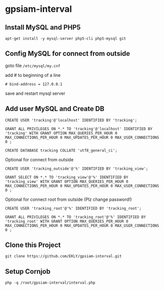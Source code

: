 # gpsiam-interval

## Install MySQL and PHP5

````
apt-get install -y mysql-server php5-cli php5-mysql git
````

## Config MySQL for connect from outside

goto file `/etc/mysql/my.cnf`

add # to beginning of a line

````
# bind-address = 127.0.0.1
````

save and restart mysql server


## Add user MySQL and Create DB

````
CREATE USER 'tracking'@'localhost' IDENTIFIED BY 'tracking';

GRANT ALL PRIVILEGES ON *.* TO 'tracking'@'localhost' IDENTIFIED BY 'tracking' WITH GRANT OPTION MAX_QUERIES_PER_HOUR 0 MAX_CONNECTIONS_PER_HOUR 0 MAX_UPDATES_PER_HOUR 0 MAX_USER_CONNECTIONS 0 ;

CREATE DATABASE tracking COLLATE 'utf8_general_ci';
````


Optional for connect from outside

````
CREATE USER 'tracking_outside'@'%' IDENTIFIED BY 'tracking_view';

GRANT SELECT ON *.* TO 'tracking_view'@'%' IDENTIFIED BY 'tracking_view' WITH GRANT OPTION MAX_QUERIES_PER_HOUR 0 MAX_CONNECTIONS_PER_HOUR 0 MAX_UPDATES_PER_HOUR 0 MAX_USER_CONNECTIONS 0 ;
````


Optional for connect root from outside (Plz change password!)

````
CREATE USER 'tracking_root'@'%' IDENTIFIED BY 'tracking_root';

GRANT ALL PRIVILEGES ON *.* TO 'tracking_root'@'%' IDENTIFIED BY 'tracking_root' WITH GRANT OPTION MAX_QUERIES_PER_HOUR 0 MAX_CONNECTIONS_PER_HOUR 0 MAX_UPDATES_PER_HOUR 0 MAX_USER_CONNECTIONS 0 ;
````



## Clone this Project

````
git clone https://github.com/EKLY/gpsiam-interval.git
````


## Setup Cornjob

````
php -q /root/gpsiam-interval/interval.php
````
